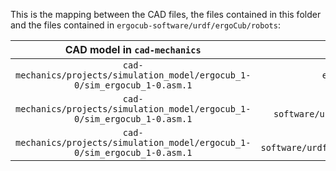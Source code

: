 
This is the mapping between the CAD files, the files contained in this folder and the files contained in `ergocub-software/urdf/ergoCub/robots`:

| CAD model in `cad-mechanics` | yaml file | csv file | YARP_ROBOT_NAME |
|:----------:|:---------:|:----------:|:--------------:|
| `cad-mechanics/projects/simulation_model/ergocub_1-0/sim_ergocub_1-0.asm.1` | `ergocub-software/urdf/creo2urdf/data/ergocub1_0/ERGOCUB_all_options.yaml` | `ergocub-software/urdf/creo2urdf/data/ergocub1_0/ERGOCUB_all_options/ERGOCUB_all_options.csv` | `ergoCubSN000`  |
| `cad-mechanics/projects/simulation_model/ergocub_1-0/sim_ergocub_1-0.asm.1` | `ergocub-software/urdf/creo2urdf/data/ergocub1_0/ERGOCUB_all_options/ERGOCUB_all_options_gazebo.yaml` | `ergocub-software/urdf/creo2urdf/data/ergocub1_0/ERGOCUB_all_options/ERGOCUB_all_options_gazebo.csv` | `ergoCubGazeboV1`  |
| `cad-mechanics/projects/simulation_model/ergocub_1-0/sim_ergocub_1-0.asm.1` | `ergocub-software/urdf/creo2urdf/data/ergocub1_0/ERGOCUB_all_options/ERGOCUB_all_options_minContacts.yaml` | `ergocub-software/urdf/creo2urdf/data/ergocub1_0/ERGOCUB_all_options/ERGOCUB_all_options_minContacts.csv` | `ergoCubGazeboV1_minContacts`  |
